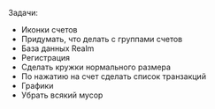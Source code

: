 Задачи:
- Иконки счетов
- Придумать, что делать с группами счетов
- База данных Realm
- Регистрация
- Сделать кружки нормального размера
- По нажатию на счет сделать список транзакций
- Графики
- Убрать всякий мусор
